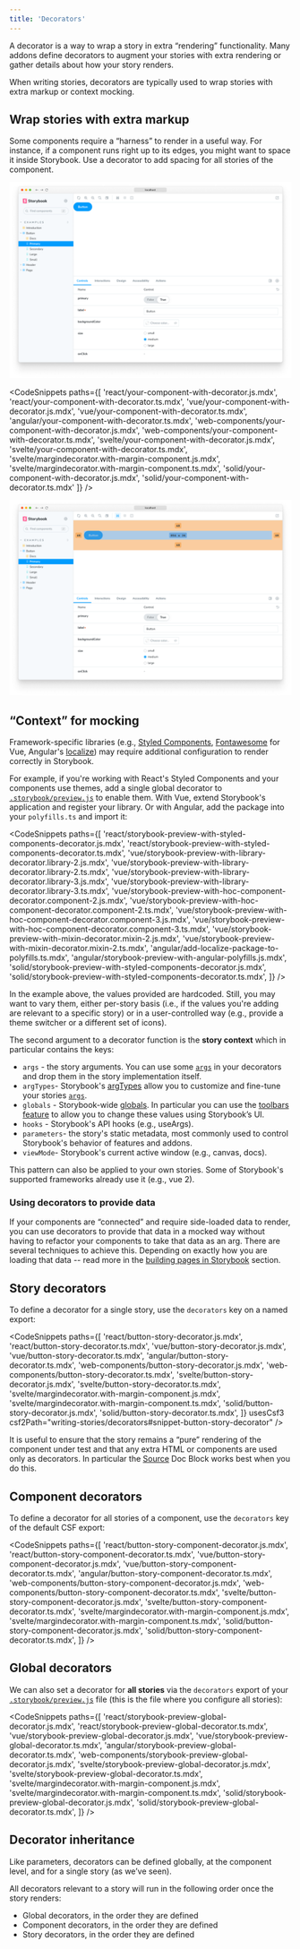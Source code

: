 ```yaml
---
title: 'Decorators'
---
```


<YouTubeCallout id="4yi_yCTkgng" title="Storybook Decorators Crash Course" />

A decorator is a way to wrap a story in extra “rendering” functionality. Many addons define decorators to augment your stories with extra rendering or gather details about how your story renders.

When writing stories, decorators are typically used to wrap stories with extra markup or context mocking.

## Wrap stories with extra markup

Some components require a “harness” to render in a useful way. For instance, if a component runs right up to its edges, you might want to space it inside Storybook. Use a decorator to add spacing for all stories of the component.

![Story without padding](./decorators-no-padding.png)

<!-- prettier-ignore-start -->

<CodeSnippets
  paths={[
    'react/your-component-with-decorator.js.mdx',
    'react/your-component-with-decorator.ts.mdx',
    'vue/your-component-with-decorator.js.mdx',
    'vue/your-component-with-decorator.ts.mdx',
    'angular/your-component-with-decorator.ts.mdx',
    'web-components/your-component-with-decorator.js.mdx',
    'web-components/your-component-with-decorator.ts.mdx',
    'svelte/your-component-with-decorator.js.mdx',
    'svelte/your-component-with-decorator.ts.mdx',
    'svelte/margindecorator.with-margin-component.js.mdx',
    'svelte/margindecorator.with-margin-component.ts.mdx',
    'solid/your-component-with-decorator.js.mdx',
    'solid/your-component-with-decorator.ts.mdx'
  ]}
/>

<!-- prettier-ignore-end -->

![Story with padding](./decorators-padding.png)

## “Context” for mocking

Framework-specific libraries (e.g., [Styled Components](https://styled-components.com/), [Fontawesome](https://github.com/FortAwesome/vue-fontawesome) for Vue, Angular's [localize](https://angular.io/api/localize)) may require additional configuration to render correctly in Storybook.

For example, if you're working with React's Styled Components and your components use themes, add a single global decorator to [`.storybook/preview.js`](../08-configure/index.md#configure-story-rendering) to enable them. With Vue, extend Storybook's application and register your library. Or with Angular, add the package into your `polyfills.ts` and import it:

<!-- prettier-ignore-start -->

<CodeSnippets
  paths={[
    'react/storybook-preview-with-styled-components-decorator.js.mdx',
    'react/storybook-preview-with-styled-components-decorator.ts.mdx',
    'vue/storybook-preview-with-library-decorator.library-2.js.mdx',
    'vue/storybook-preview-with-library-decorator.library-2.ts.mdx',
    'vue/storybook-preview-with-library-decorator.library-3.js.mdx',
    'vue/storybook-preview-with-library-decorator.library-3.ts.mdx',
    'vue/storybook-preview-with-hoc-component-decorator.component-2.js.mdx',
    'vue/storybook-preview-with-hoc-component-decorator.component-2.ts.mdx',
    'vue/storybook-preview-with-hoc-component-decorator.component-3.js.mdx',
    'vue/storybook-preview-with-hoc-component-decorator.component-3.ts.mdx',
    'vue/storybook-preview-with-mixin-decorator.mixin-2.js.mdx',
    'vue/storybook-preview-with-mixin-decorator.mixin-2.ts.mdx',
    'angular/add-localize-package-to-polyfills.ts.mdx',
    'angular/storybook-preview-with-angular-polyfills.js.mdx',
    'solid/storybook-preview-with-styled-components-decorator.js.mdx',
    'solid/storybook-preview-with-styled-components-decorator.ts.mdx',
  ]}
/>

<!-- prettier-ignore-end -->

In the example above, the values provided are hardcoded. Still, you may want to vary them, either per-story basis (i.e., if the values you're adding are relevant to a specific story) or in a user-controlled way (e.g., provide a theme switcher or a different set of icons).

The second argument to a decorator function is the **story context** which in particular contains the keys:

- `args` - the story arguments. You can use some [`args`](./args.md) in your decorators and drop them in the story implementation itself.
- `argTypes`- Storybook's [argTypes](../10-api/arg-types.md) allow you to customize and fine-tune your stories [`args`](./args.md).
- `globals` - Storybook-wide [globals](../06-essentials/toolbars-and-globals.md#globals). In particular you can use the [toolbars feature](../06-essentials/toolbars-and-globals.md#global-types-toolbar-annotations) to allow you to change these values using Storybook’s UI.
- `hooks` - Storybook's API hooks (e.g., useArgs).
- `parameters`- the story's static metadata, most commonly used to control Storybook's behavior of features and addons.
- `viewMode`- Storybook's current active window (e.g., canvas, docs).

<Callout variant="info" icon="💡">

This pattern can also be applied to your own stories. Some of Storybook's supported frameworks already use it (e.g., vue 2).

</Callout>

### Using decorators to provide data

If your components are “connected” and require side-loaded data to render, you can use decorators to provide that data in a mocked way without having to refactor your components to take that data as an arg. There are several techniques to achieve this. Depending on exactly how you are loading that data -- read more in the [building pages in Storybook](./build-pages-with-storybook.md) section.

## Story decorators

To define a decorator for a single story, use the `decorators` key on a named export:

<!-- prettier-ignore-start -->

<CodeSnippets
  paths={[
    'react/button-story-decorator.js.mdx',
    'react/button-story-decorator.ts.mdx',
    'vue/button-story-decorator.js.mdx',
    'vue/button-story-decorator.ts.mdx',
    'angular/button-story-decorator.ts.mdx',
    'web-components/button-story-decorator.js.mdx',
    'web-components/button-story-decorator.ts.mdx',
    'svelte/button-story-decorator.js.mdx',
    'svelte/button-story-decorator.ts.mdx',
    'svelte/margindecorator.with-margin-component.js.mdx',
    'svelte/margindecorator.with-margin-component.ts.mdx',
    'solid/button-story-decorator.js.mdx',
    'solid/button-story-decorator.ts.mdx',
  ]}
  usesCsf3
  csf2Path="writing-stories/decorators#snippet-button-story-decorator"
/>


<!-- prettier-ignore-end -->

It is useful to ensure that the story remains a “pure” rendering of the component under test and that any extra HTML or components are used only as decorators. In particular the [Source](../10-api/doc-block-source.md) Doc Block works best when you do this.

## Component decorators

To define a decorator for all stories of a component, use the `decorators` key of the default CSF export:

<!-- prettier-ignore-start -->

<CodeSnippets
  paths={[
    'react/button-story-component-decorator.js.mdx',
    'react/button-story-component-decorator.ts.mdx',
    'vue/button-story-component-decorator.js.mdx',
    'vue/button-story-component-decorator.ts.mdx',
    'angular/button-story-component-decorator.ts.mdx',
    'web-components/button-story-component-decorator.js.mdx',
    'web-components/button-story-component-decorator.ts.mdx',
    'svelte/button-story-component-decorator.js.mdx',
    'svelte/button-story-component-decorator.ts.mdx',
    'svelte/margindecorator.with-margin-component.js.mdx',
    'svelte/margindecorator.with-margin-component.ts.mdx',
    'solid/button-story-component-decorator.js.mdx',
    'solid/button-story-component-decorator.ts.mdx',
  ]}
/>

<!-- prettier-ignore-end -->

## Global decorators

We can also set a decorator for **all stories** via the `decorators` export of your [`.storybook/preview.js`](../08-configure/index.md#configure-story-rendering) file (this is the file where you configure all stories):

<!-- prettier-ignore-start -->

<CodeSnippets
  paths={[
    'react/storybook-preview-global-decorator.js.mdx',
    'react/storybook-preview-global-decorator.ts.mdx',
    'vue/storybook-preview-global-decorator.js.mdx',
    'vue/storybook-preview-global-decorator.ts.mdx',
    'angular/storybook-preview-global-decorator.ts.mdx',
    'web-components/storybook-preview-global-decorator.js.mdx',
    'svelte/storybook-preview-global-decorator.js.mdx',
    'svelte/storybook-preview-global-decorator.ts.mdx',
    'svelte/margindecorator.with-margin-component.js.mdx',
    'svelte/margindecorator.with-margin-component.ts.mdx',
    'solid/storybook-preview-global-decorator.js.mdx',
    'solid/storybook-preview-global-decorator.ts.mdx',
  ]}
/>

<!-- prettier-ignore-end -->

## Decorator inheritance

Like parameters, decorators can be defined globally, at the component level, and for a single story (as we’ve seen).

All decorators relevant to a story will run in the following order once the story renders:

- Global decorators, in the order they are defined
- Component decorators, in the order they are defined
- Story decorators, in the order they are defined
